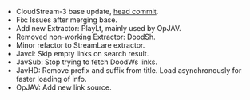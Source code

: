 + CloudStream-3 base update, [head commit](https://github.com/LagradOst/CloudStream-3/tree/dcb97a1f63326ce70a428acd0a81cfa2b1c8bd86).
+ Fix: Issues after merging base.
+ Add new Extractor: PlayLt, mainly used by OpJAV.
+ Removed non-working Extractor: DoodSh.
+ Minor refactor to StreamLare extractor.
+ Javcl: Skip empty links on search result.
+ JavSub: Stop trying to fetch DoodWs links.
+ JavHD: Remove prefix and suffix from title. Load asynchronously for faster loading of info.
+ OpJAV: Add new link source.